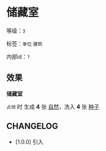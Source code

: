# 储藏室

等级：`3`

标签：`单位` `建筑`

内部id：`?`

## 效果

**储藏室**

`占领` 时 生成 **4** 张 [自然](../卡牌组/自然.md)，洗入 **4** 张 [种子](../卡牌组/种子.md)

## CHANGELOG

- [1.0.0] 引入
